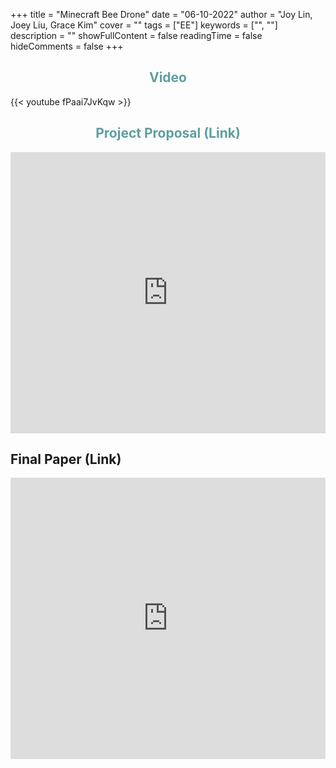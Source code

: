 +++
title = "Minecraft Bee Drone"
date = "06-10-2022"
author = "Joy Lin, Joey Liu, Grace Kim"
cover = ""
tags = ["EE"]
keywords = ["", ""]
description = ""
showFullContent = false
readingTime = false
hideComments = false
+++

<div style="text-align: center; color:cadetblue;">  

## Video
</div>

{{< youtube fPaai7JvKqw >}}

<div style="text-align: center; color:cadetblue;">  

## Project Proposal (Link)
</div>

<p><iframe src="https://docs.google.com/document/d/e/2PACX-1vS2VtR-92DV8MV5W7PiySZyEAumQekZMxd2gFjxtEyxfaAwT-UWyuvNeHiN52TXmZelfxRNwdc_Hd9l/pub?embedded=true" frameborder="0" width="100%" height="450" allowfullscreen="true" mozallowfullscreen="true" webkitallowfullscreen="true"></iframe></p>

## Final Paper (Link)

<p><iframe src="https://docs.google.com/document/d/e/2PACX-1vSdG7pGJCZvpeBhnReL0hcKMxPPlWlh2xvDdq3upJkS4qMTUfhn_HbqPbqqHS45WmL7YVNmSITqQYCq/pub?embedded=true" frameborder="0" width="100%" height="450" allowfullscreen="true" mozallowfullscreen="true" webkitallowfullscreen="true"></iframe></p>